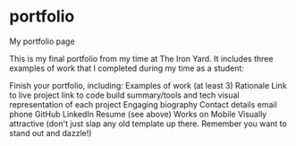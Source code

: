 # portfolio
My portfolio page

This is my final portfolio from my time at The Iron Yard.  It includes three examples of work that I completed during my time as a student:

Finish your portfolio, including:
Examples of work (at least 3)
Rationale
Link to live project
link to code
build summary/tools and tech
visual representation of each project
Engaging biography
Contact details
email
phone
GitHub
LinkedIn
Resume (see above)
Works on Mobile
Visually attractive (don't just slap any old template up there. Remember you want to stand out and dazzle!) 
